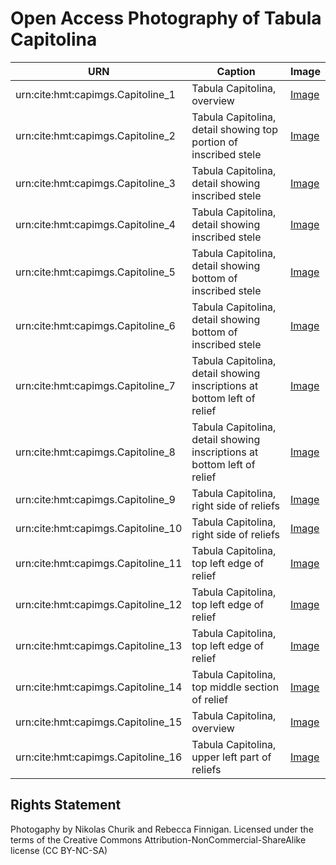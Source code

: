 # Open Access Photography of Tabula Capitolina


| URN  | Caption  | Image  | 
|---|---|---|
| urn:cite:hmt:capimgs.Capitoline_1  | Tabula Capitolina, overview  | [Image](http://shot.holycross.edu/eikon/tabulaeiliacae/Capitoline_1.jpg)  |  
| urn:cite:hmt:capimgs.Capitoline_2  | Tabula Capitolina, detail showing top portion of inscribed stele  | [Image](http://shot.holycross.edu/eikon/tabulaeiliacae/Capitoline_2.jpg)  |  
| urn:cite:hmt:capimgs.Capitoline_3  | Tabula Capitolina, detail showing inscribed stele | [Image](http://shot.holycross.edu/eikon/tabulaeiliacae/Capitoline_3.jpg)  |  
| urn:cite:hmt:capimgs.Capitoline_4  | Tabula Capitolina, detail showing inscribed stele  | [Image](http://shot.holycross.edu/eikon/tabulaeiliacae/Capitoline_4.jpg)  |  
| urn:cite:hmt:capimgs.Capitoline_5  | Tabula Capitolina, detail showing bottom of inscribed stele  | [Image](http://shot.holycross.edu/eikon/tabulaeiliacae/Capitoline_5.jpg)  |  
| urn:cite:hmt:capimgs.Capitoline_6  | Tabula Capitolina, detail showing bottom of inscribed stele  | [Image](http://shot.holycross.edu/eikon/tabulaeiliacae/Capitoline_6.jpg)  |  
| urn:cite:hmt:capimgs.Capitoline_7  | Tabula Capitolina, detail showing inscriptions at bottom left of relief  | [Image](http://shot.holycross.edu/eikon/tabulaeiliacae/Capitoline_7.jpg)  | 
| urn:cite:hmt:capimgs.Capitoline_8  | Tabula Capitolina, detail showing inscriptions at bottom left of relief  | [Image](http://shot.holycross.edu/eikon/tabulaeiliacae/Capitoline_8.jpg)  | 
| urn:cite:hmt:capimgs.Capitoline_9  | Tabula Capitolina, right side of reliefs  | [Image](http://shot.holycross.edu/eikon/tabulaeiliacae/Capitoline_9.jpg)  |  
| urn:cite:hmt:capimgs.Capitoline_10  | Tabula Capitolina, right side of reliefs	 | [Image](http://shot.holycross.edu/eikon/tabulaeiliacae/Capitoline_10.jpg)  |  
| urn:cite:hmt:capimgs.Capitoline_11  | Tabula Capitolina, top left edge of relief  | [Image](http://shot.holycross.edu/eikon/tabulaeiliacae/Capitoline_11.jpg)  |  
| urn:cite:hmt:capimgs.Capitoline_12  | Tabula Capitolina, top left edge of relief  | [Image](http://shot.holycross.edu/eikon/tabulaeiliacae/Capitoline_12.jpg)  |  
| urn:cite:hmt:capimgs.Capitoline_13  | Tabula Capitolina, top left edge of relief  | [Image](http://shot.holycross.edu/eikon/tabulaeiliacae/Capitoline_13.jpg)  |  
| urn:cite:hmt:capimgs.Capitoline_14  |  Tabula Capitolina, top middle section of relief | [Image](http://shot.holycross.edu/eikon/tabulaeiliacae/Capitoline_14.jpg)  |  
| urn:cite:hmt:capimgs.Capitoline_15  | Tabula Capitolina, overview	  | [Image](http://shot.holycross.edu/eikon/tabulaeiliacae/Capitoline_15.jpg)  |  
| urn:cite:hmt:capimgs.Capitoline_16  | Tabula Capitolina, upper left part of reliefs	  | [Image](http://shot.holycross.edu/eikon/tabulaeiliacae/Capitoline_16.jpg)  |  

## Rights Statement 


Photogaphy by Nikolas Churik and Rebecca Finnigan. Licensed under the terms of the Creative Commons Attribution-NonCommercial-ShareAlike license (CC BY-NC-SA)
